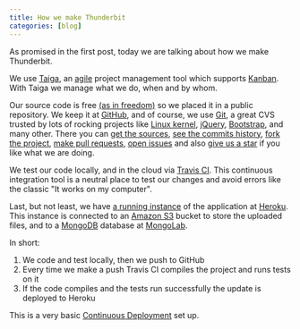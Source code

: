 ```yaml
---
title: How we make Thunderbit
categories: [blog]
---
```

As promised in the first post, today we are talking about how we make Thunderbit.

We use [Taiga](https://tree.taiga.io/project/thunderbit), an [agile](http://agilemanifesto.com) project management tool which supports [Kanban](http://blog.taiga.io/what-is-kanban.html). With Taiga we manage what we do, when and by whom.

Our source code is free [(as in freedom)](http://www.gnu.org/philosophy/philosophy.html) so we placed it in a public repository. We keep it at [GitHub](http://github.com/thunderbit/thunderbit), and of course, we use [Git](http://git-scm.org), a great CVS trusted by lots of rocking projects like [Linux kernel](https://github.com/torvalds/linux), [jQuery](https://github.com/jquery/jquery), [Bootstrap](), and many other. There you can [get the sources](http://github.com/thunderbit/thunderbit), [see the commits history](https://github.com/thunderbit/thunderbit/commits/master), [fork the project](https://github.com/thunderbit/thunderbit/network), [make pull requests](https://github.com/thunderbit/thunderbit/pulls), [open issues](https://github.com/thunderbit/thunderbit/issues) and also [give us a star](https://github.com/thunderbit/thunderbit/stargazers) if you like what we are doing.

We test our code locally, and in the cloud via [Travis CI](https://travis-ci.org/thunderbit/thunderbit). This continuous integration tool is a neutral place to test our changes and avoid errors like the classic "It works on my computer".

Last, but not least, we have [a running instance](http://thunderbit.herokuapp.com) of the application at [Heroku](https://heroku.com). This instance is connected to an [Amazon S3](http://aws.amazon.com/s3) bucket to store the uploaded files, and to a [MongoDB](http://mongodb.org) database at [MongoLab](http://mongolab.com).

In short:

1. We code and test locally, then we push to GitHub
2. Every time we make a push Travis CI compiles the project and runs tests on it
3. If the code compiles and the tests run successfully the update is deployed to Heroku

This is a very basic [Continuous Deployment](https://en.wikipedia.org/wiki/Continuous_deployment) set up.
